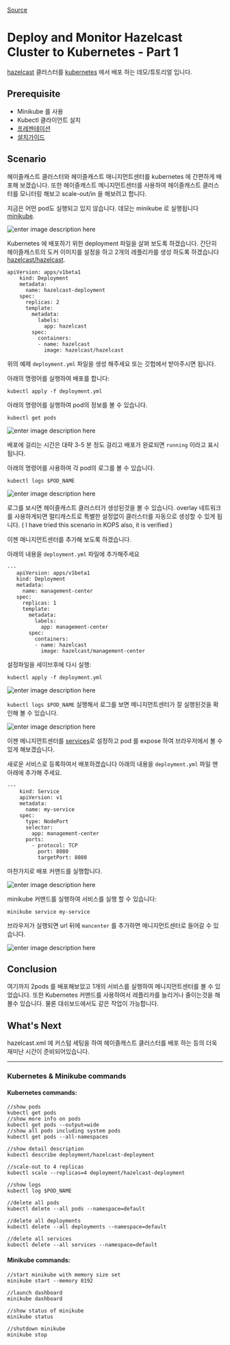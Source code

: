 [Source](https://blog.hazelcast.com/deploy-monitor/ "Permalink to Deploy and Monitor Hazelcast Cluster to Kubernetes - Part 1")

# Deploy and Monitor Hazelcast Cluster to Kubernetes - Part 1

[hazelcast][1] 클러스터를 [kubernetes][2] 에서 배포 하는 데모/튜토리얼 입니다.

## Prerequisite
* Minikube 를 사용 
* Kubectl 클라이언트 설치
* [프레젠테이션][17]
* [설치가이드][16]


## Scenario

헤이즐캐스트 클러스터와 헤이즐캐스트 매니지먼트센터를 kubernetes 에 간편하게 배포해 보겠습니다. 또한 헤이즐캐스트 메니지먼트센터를 사용하여 헤이즐캐스트 클러스터를 모니터링 해보고 scale-out/in 을 해보려고 합니다.

지금은 어떤 pod도 실행되고 있지 않습니다. 데모는 minikube 로 실행됩니다 [minikube][3].

![enter image description here][4]

Kubernetes 에 배포하기 위한 deployment 파일을 살펴 보도록 하겠습니다. 간단히 헤이즐캐스트의 도커 이미지를 설정을 하고 2개의 레플리카를 생성 하도록 하겠습니다 [hazelcast/hazelcast][14].
    
    
    apiVersion: apps/v1beta1
        kind: Deployment
        metadata:
          name: hazelcast-deployment
        spec:
          replicas: 2
          template:
            metadata:
              labels:
                app: hazelcast
            spec:
              containers:
              - name: hazelcast
                image: hazelcast/hazelcast
    

위의 예제 `deployment.yml` 파일을 생성 해주세요 또는 깃헙에서 받아주시면 됩니다.

아래의 명령어를 실행하여 배포를 합니다:
    
    
    kubectl apply -f deployment.yml
    

아래의 명령어를 실행하여 pod의 정보를 볼 수 있습니다.
    
    
    kubectl get pods
    

![enter image description here][5]

배포에 걸리는 시간은 대략 3-5 분 정도 걸리고 배포가 완료되면 `running` 이라고 표시 됩니다.

아래의 명령어를 사용하여 각 pod의 로그를 볼 수 있습니다.
    
    
    kubectl logs $POD_NAME
        

![enter image description here][6]

로그를 보시면 헤이즐캐스트 클러스터가 생성된것을 볼 수 있습니다. overlay 네트워크를 사용하게되면 멀티캐스트로 특별한 설정없이 클러스터를 자동으로 생성할 수 있게 됩니다. ( I have tried this scenario in KOPS also, it is verified )

이젠 매니지먼트센터를 추가해 보도록 하겠습니다.

아래의 내용을 `deployment.yml` 파일에 추가해주세요
    
    
    ---
       apiVersion: apps/v1beta1
       kind: Deployment
       metadata:
         name: management-center
       spec:
         replicas: 1
         template:
           metadata:
             labels:
               app: management-center
           spec:
             containers:
             - name: hazelcast
               image: hazelcast/management-center
               

설정파일을 세이브후에 다시 실행:
    
    
    kubectl apply -f deployment.yml
        

![enter image description here][7]

`kubectl logs $POD_NAME` 실행해서 로그를 보면 메니지먼트센터가 잘 실행된것을 확인해 볼 수 있습니다. 

![enter image description here][8]

이젠 메니지먼트센터를 [services][9]로 설정하고 pod 를 expose 하여 브라우저에서 볼 수 있게 해보겠습니다.

새로운 서비스로 등록하여서 배포하겠습니다 아래의 내용을 `deployment.yml` 파일 맨 아래에 추가해 주세요.
    
    
    ---
        kind: Service
        apiVersion: v1
        metadata:
          name: my-service
        spec:
          type: NodePort
          selector:
            app: management-center
          ports:
            - protocol: TCP
              port: 8080
              targetPort: 8080
        

마찬가지로 배포 커맨드를 실행합니다.

![enter image description here][11]

minikube 커맨드를 실행하여 서비스를 실행 할 수 있습니다:
    
    
    minikube service my-service
        

브라우저가 실행되면 url 뒤에 `mancenter` 를 추가하면 메니지먼트센터로 들어갈 수 있습니다.

![enter image description here][12]

## Conclusion

여기까지 2pods 를 배포해보았고 1개의 서비스를 실행하여 메니지먼트센터를 볼 수 있었습니다.
또한 Kubernetes 커맨드를 사용하여서 레플리카를 늘리거나 줄이는것을 해 볼수 있습니다. 
물론 대쉬보드에서도 같은 작업이 가능합니다.

## What's Next

hazelcast.xml 에 커스텀 세팅을 하여 헤이즐캐스트 클러스터를 배포 하는 등의 더욱 재미난 시간이 준비되어있습니다.

---
### Kubernetes & Minikube commands
#### Kubernetes commands:
```
//show pods
kubectl get pods 
//show more info on pods
kubectl get pods --output=wide 
//show all pods including system pods
kubectl get pods --all-namespaces 

//show detail description
kubectl describe deployment/hazelcast-deployment 

//scale-out to 4 replicas
kubectl scale --replicas=4 deployment/hazelcast-deployment 

//show logs
kubectl log $POD_NAME

//delete all pods
kubectl delete --all pods --namespace=default 

//delete all deployments
kubectl delete --all deployments --namespace=default

//delete all services
kubectl delete --all services --namespace=default 
```
#### Minikube commands:
```
//start minikube with memory size set
minikube start --memory 8192 

//launch dashboard
minikube dashboard

//show status of minikube
minikube status

//shutdown minikube
minikube stop
```

[1]: https://hazelcast.org/ "Hazelcast"
[2]: https://kubernetes.io/ "Kubernetes"
[3]: https://github.com/kubernetes/minikube/releases "Releases"
[4]: https://cdn-images-1.medium.com/max/800/1*Tpne41f_32J1AttJ68ODNQ.png "kubectl get pods no resources"
[5]: https://cdn-images-1.medium.com/max/800/1*lznE5OOSXhjIUgPFNIoN9w.png "kubectl get pods"
[6]: https://cdn-images-1.medium.com/max/800/1*G4T-gJhKApNI2hWx_HYdsg.png "kubectl logs"
[7]: https://cdn-images-1.medium.com/max/800/1*r0On6L9v2g_kivy1b_yWuQ.png "kubectl apply -f"
[8]: https://cdn-images-1.medium.com/max/800/1*6Pd2-GPzekIds2GFoGQCtw.png "kubectl logs management"
[9]: https://kubernetes.io/docs/concepts/services-networking/service/ "Kubernetes Networking"
[10]: https://kubernetes.io/docs/concepts/services-networking/ingress/ "Ingress Resources"
[11]: https://cdn-images-1.medium.com/max/800/1*XS_FW0iDaAP_O_X3OEfuQQ.png "kubectl apply -f deployment"
[12]: https://cdn-images-1.medium.com/max/800/1*CAV4a7r89Rzg9ay_T-mEFg.png "Memory Utilization"
[13]: https://gist.githubusercontent.com/anonymous/ca3d46c5185f8def24d16e0877f7486b/raw/b6dd5272ce573ccf84a05bab9205bd6431780ad3/gistfile1.txt "Deployment File"
[14]: https://hub.docker.com/r/hazelcast/hazelcast/ "Docker Hub"
[15]: 
https://github.com/pires/hazelcast-kubernetes/
"Hazelcast Discovery SPI example"
[16]: https://drive.google.com/open?id=1e3qiGwLe7fr55FRagHe_162Pec0Qc16ZViZhMWkUtgw "Kubernetes client $ Minikube install guide"
[17]: https://docs.google.com/a/plegma.io/presentation/d/1uE4Rdtibf0tNOVbmht4o1Ch1gpRyEcmAi-S0OWjbqqQ/edit?usp=sharing "meetup presentation"